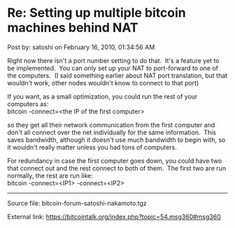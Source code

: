 # Re: Setting up multiple bitcoin machines behind NAT

Post by: satoshi on February 16, 2010, 01:34:56 AM

Right now there isn't a port number setting to do that. &nbsp;It's a feature yet to be implemented. &nbsp;You can only set up your NAT to port-forward to one of the computers. &nbsp;(I said something earlier about NAT port translation, but that wouldn't work, other nodes wouldn't know to connect to that port)

If you want, as a small optimization, you could run the rest of your computers as:<br>
bitcoin -connect=<​the IP of the first computer\>

so they get all their network communication from the first computer and don't all connect over the net individually for the same information. &nbsp;This saves bandwidth, although it doesn't use much bandwidth to begin with, so it wouldn't really matter unless you had tons of computers.

For redundancy in case the first computer goes down, you could have two that connect out and the rest connect to both of them. &nbsp;The first two are run normally, the rest are run like:<br>
bitcoin -connect=<IP1\> -connect=<IP2\>

---

Source file: bitcoin-forum-satoshi-nakamoto.tgz

External link: https://bitcointalk.org/index.php?topic=54.msg360#msg360
